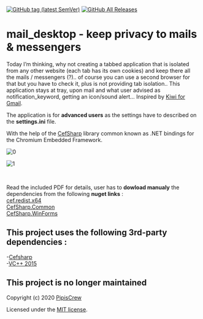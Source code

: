 [![GitHub tag (latest SemVer)](https://img.shields.io/github/tag/pipiscrew/mail_desktop.svg)](https://github.com/pipiscrew/mail_desktop/releases)
[![GitHub All Releases](https://img.shields.io/github/downloads/pipiscrew/mail_desktop/total.svg)](https://github.com/pipiscrew/mail_desktop/releases)

# mail_desktop - keep privacy to mails & messengers

Today I’m thinking, why not creating a tabbed application that is isolated from any other website (each tab has its own cookies) and keep there all the mails / messengers (?).. of course you can use a second browser for that but you have to check it, plus is not providing tab isolation.. This application stays at tray, upon mail and what user advised as notification_keyword, getting an icon/sound alert… Inspired by [Kiwi for Gmail](https://www.kiwiforgmail.com/).

The application is for **advanced users** as the settings have to described on the **settings.ini** file.

With the help of the [CefSharp](https://github.com/cefsharp/CefSharp/) library common known as .NET bindings for the Chromium Embedded Framework.

![0](https://user-images.githubusercontent.com/3852762/75326046-95c61180-5882-11ea-8bad-a8948f7a0475.jpg)

![1](https://user-images.githubusercontent.com/3852762/75325763-0de00780-5882-11ea-9b22-a838b99f5b98.png)

<br>

Read the included PDF for details, user has to **dowload manualy** the dependencies from the following **nuget links** : <br>
[cef.redist.x64](https://www.nuget.org/packages/cef.redist.x64/79.1.36)<br> 
[CefSharp.Common](https://www.nuget.org/packages/CefSharp.Common/79.1.360)<br> 
[CefSharp.WinForms](https://www.nuget.org/packages/CefSharp.WinForms/79.1.360)<br> 


## This project uses the following 3rd-party dependencies :<br>
-[Cefsharp](https://github.com/cefsharp/CefSharp)<br>
-[VC++ 2015](https://www.microsoft.com/en-us/download/details.aspx?id=52685)
<br>
## This project is no longer maintained
Copyright (c) 2020 [PipisCrew](http://pipiscrew.com)

Licensed under the [MIT license](http://www.opensource.org/licenses/mit-license.php).
